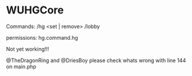 # WUHGCore

Commands:
/hg <set | remove>
/lobby

permissions:
hg.command.hg

Not yet working!!!

@TheDragonRing and @DriesBoy please check whats wrong with line 144 on main.php
